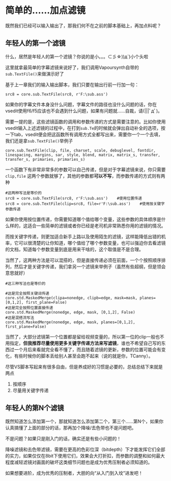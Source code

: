 # 简单的……加点滤镜

既然我们已经可以输入输出了，那我们何不在之前的脚本基础上，再加点料呢？

## 年轻人的第一个滤镜

什么，居然是年轻人的第一个滤镜？你说的是小。。。⊂彡☆\)\)д\`\)小个头啦

这里就拿最简单的字幕滤镜来说好了，我们调用Vapoursynth自带的`sub.TextFile()`来做演示好了

基于上一章我们的输入输出脚本，我们只要在输出行前一行加一句：

```text
src8 = core.sub.TextFile(src8, r'F:\sub.ass')
```

如果你的字幕文件本身没什么问题，字幕文件的路径也没什么问题的话，你在vsedit使用f6/f5应该也不会遇到什么问题，如果有问题就……自裁，请\(\|\|\|ﾟдﾟ\)。

需要一提的是，这些滤镜函数的调用和参数传递的方式是需要注意的。比如你使用vsedit输入上述滤镜的过程中，在打到`sub.Te`的时候就会弹出自动补全的选项，按一下tab，vsedit便会把这函数所有调用方式全都写出来，需要你一个一个去填，我们还是拿`sub.TextFile()`举例子  
  
`core.sub.TextFile(clip, file, charset, scale, debuglevel, fontdir, linespacing, margins, sar, style, blend, matrix, matrix_s, transfer, transfer_s, primaries, primaries_s)`

一个函数下有非常非常多的参数可以自己传递，但是对于字幕滤镜来说，你只需要`clip,file` 这两个参数就够了，其他的参数都**可以不写**，而参数传递的方式则有两种

```text
#这两种写法是等价的
src8 = core.sub.TextFile(src8, r'F:\sub.ass')    #使用位置传递
src8 = core.sub.TextFile(clip=src8, file=r'F:\sub.ass')    #使用按关键字参数传递
```

如果你使用按位置传递，你需要知道哪个值给哪个变量，这些参数的具体顺序是什么样的，这适合一些简单的滤镜或者你已经是老司机非常熟悉你用的滤镜的情况。

而按关键字传递，则更加适合新手上路以及使用陌生的滤镜，这样能降低出错的机率，它可以很清楚的让你知道，哪个值给了哪个参数变量，也可以强迫你去看滤镜的文档，知道每个参数变量到底是用来干啥的，这个取值是不是合理。

当然了，这两种方法是可以混搭的，但是直接传递必须在前面，一个个按照顺序排列，然后才是关键字传递，我们拿另一个滤镜来举例子（虽然有些超纲，但是领会意思就好）

```text
#这三种写法也是等价的

#这是完全按照关键词传递
core.std.MaskedMerge(clipa=nonedge, clipb=edge, mask=mask, planes=[0,1,2], first_plane=False)
#这是完全按照位置直接传递
core.std.MaskedMerge(nonedge, edge, mask, [0,1,2], False)
#这是混搭流写法
core.std.MaskedMerge(nonedge, edge, mask, planes=[0,1,2], first_plane=False)
```

当然了，大部分滤镜第一个位置都是留给视频变量的，所以第一位的clip一般也不用指定，**但我推荐尽量使用更多关键字传递方法来写滤镜**，谁也不希望自己写的东西过一个月后来看就完全看不懂了，而且随着滤镜的更新，参数的位置可能会有变化，有些时候你的脚本丢给别人甚至会跑不起来（说的就是你，TCanny）。

尽管VS脚本写起来有很多自由，但是养成好的习惯是必要的，总结总结下来就是两点

1. 按顺序
2. 尽量用关键字传递

## 年轻人的第N个滤镜

既然知道怎么添加第一个，那就知道怎么添加第二个，第三个……第N个，如果你认真搞懂了上面的部分的话，那再加个降噪/去色带也不是问题吧。

不是问题？如果只是刚入门的话，确实还是有些小问题的！

降噪滤镜和去色带滤镜，需要在更高的色彩位深（bitdepth）下才能发挥它们全部的实力，如果仅仅在8bit下使用它们，效果会大打折扣，而参数的调整和如何最大程度减轻滤镜对画面的破坏这类细节问题也是成为优秀压制者必须知道的。

如果想要进阶，成为优秀的压制者，大胆的向“从入门到入坟”进发吧！





